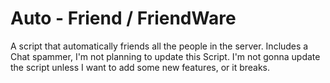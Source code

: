 # Auto - Friend / FriendWare
A script that automatically friends all the people in the server.
Includes a Chat spammer, I'm not planning to update this Script.
I'm not gonna update the script unless I want to add some new features, or it breaks.
